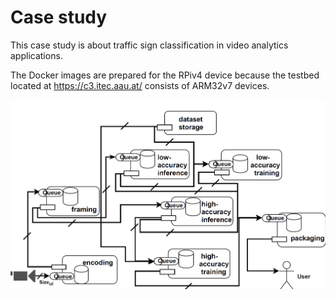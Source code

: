 # Case study


This case study is about traffic sign classification in video analytics applications.

The Docker images are prepared for the RPiv4 device because the testbed located at https://c3.itec.aau.at/ consists of ARM32v7 devices.

![alt text](https://raw.githubusercontent.com/DataCloud-project/ADA-PIPE/main/DataPipelineWorkflow/Case-study.png)
